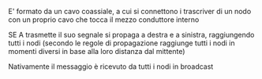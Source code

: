 E' formato da un cavo coassiale, a cui si connettono i trascriver di un nodo con un proprio cavo che tocca il mezzo conduttore interno 

SE A trasmette il suo segnale si propaga a destra e a sinistra, raggiungendo tutti i nodi (secondo le regole di propagazione raggiunge tutti i nodi in momenti diversi in base alla loro distanza dal mittente)

Nativamente il messaggio è ricevuto da tutti i nodi in broadcast